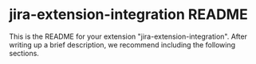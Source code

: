 # jira-extension-integration README

This is the README for your extension "jira-extension-integration". After writing up a brief description, we recommend including the following sections.